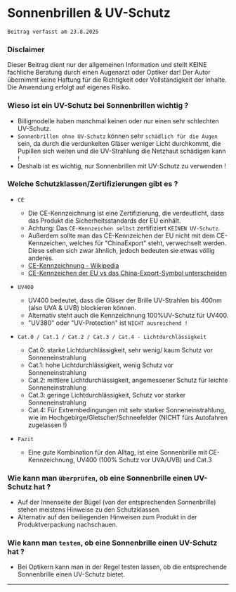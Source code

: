 # Sonnenbrillen & UV-Schutz

`Beitrag verfasst am 23.8.2025`


### Disclaimer
Dieser Beitrag dient nur der allgemeinen Information und stellt KEINE fachliche Beratung durch einen Augenarzt oder Optiker dar!
Der Autor übernimmt keine Haftung für die Richtigkeit oder Vollständigkeit der Inhalte.
Die Anwendung erfolgt auf eigenes Risiko.


### Wieso ist ein UV-Schutz bei Sonnenbrillen wichtig ?
- Billigmodelle haben manchmal keinen oder nur einen sehr schlechten UV-Schutz.
- `Sonnenbrillen ohne UV-Schutz` können sehr `schädlich für die Augen` sein, da durch die verdunkelten Gläser weniger Licht durchkommt, die Pupillen sich weiten und die UV-Strahlung die Netzhaut schädigen kann !
- Deshalb ist es wichtig, nur Sonnenbrillen mit UV-Schutz zu verwenden !


### Welche Schutzklassen/Zertifizierungen gibt es ?

- `CE`
	- Die CE-Kennzeichnung ist eine Zertifizierung, die verdeutlicht, dass das Produkt die Sicherheitsstandards der EU einhält.
	- Achtung: Das `CE-Kennzeichen selbst` zertifiziert `KEINEN UV-Schutz`.
	- Außerdem sollte man das CE-Kennzeichen der EU nicht mit dem CE-Kennzeichen, welches für "ChinaExport" steht, verwechselt werden. Diese sehen sich zwar ähnlich, jedoch bedeuten sie etwas völlig anderes.
	- [CE-Kennzeichnung - Wikipedia](https://de.wikipedia.org/wiki/CE-Kennzeichnung)
	- [CE-Kennzeichen der EU vs das China-Export-Symbol unterscheiden](https://www.china-gadgets.de/ratgeber/kennzeichnungen-ce-gs-fcc-etc/)


- `UV400`
	- UV400 bedeutet, dass die Gläser der Brille UV-Strahlen bis 400nm (also UVA & UVB) blockieren können.
	- Alternativ steht auch die Kennzeichnung 100%UV-Schutz für UV400.
	- "UV380" oder "UV-Protection" ist `NICHT ausreichend !`


- `Cat.0 / Cat.1 / Cat.2 / Cat.3 / Cat.4 - Lichtdurchlässigkeit`
	- Cat.0: starke Lichtdurchlässigkeit, sehr wenig/ kaum Schutz vor Sonneneinstrahlung
	- Cat.1: hohe Lichtdurchlässigkeit, wenig Schutz vor Sonneneinstrahlung
	- Cat.2: mittlere Lichtdurchlässigkeit, angemessener Schutz für leichte Sonneneinstrahlung
	- Cat.3: geringe Lichtdurchlässigkeit, Schutz vor starker Sonneneinstrahlung
	- Cat.4: Für Extrembedingungen mit sehr starker Sonneneinstrahlung, wie im Hochgebirge/Gletscher/Schneefelder (NICHT fürs Autofahren zugelassen !)


- `Fazit`
	- Eine gute Kombination für den Alltag, ist eine Sonnenbrille mit CE-Kennzeichnung, UV400 (100% Schutz vor UVA/UVB) und Cat.3


### Wie kann man `überprüfen`, ob eine Sonnenbrille einen UV-Schutz hat ?
- Auf der Innenseite der Bügel (von der entsprechenden Sonnenbrille) stehen meistens Hinweise zu den Schutzklassen.
- Alternativ auf den beiliegenden Hinweisen zum Produkt in der Produktverpackung nachschauen.


### Wie kann man `testen`, ob eine Sonnenbrille einen UV-Schutz hat ?
- Bei Optikern kann man in der Regel testen lassen, ob die entsprechende Sonnenbrille einen UV-Schutz bietet.


--------------------------------------------------------------------------------------------------------------
